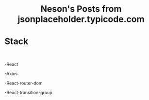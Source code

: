<h1 align="center">Neson's Posts from jsonplaceholder.typicode.com</a></h1>
<h1>Stack</h1>
<br/>
<p>-React</p>
<p>-Axios</p>
<p>-React-router-dom</p>
<p>-React-transition-group</p>


